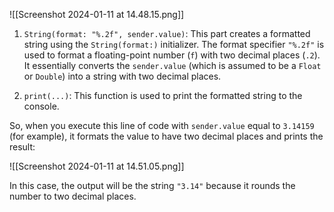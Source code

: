 

![[Screenshot 2024-01-11 at 14.48.15.png]]


1. `String(format: "%.2f", sender.value)`: This part creates a formatted string using the `String(format:)` initializer. The format specifier `"%.2f"` is used to format a floating-point number (`f`) with two decimal places (`.2`). It essentially converts the `sender.value` (which is assumed to be a `Float` or `Double`) into a string with two decimal places.
    
2. `print(...)`: This function is used to print the formatted string to the console.
    

So, when you execute this line of code with `sender.value` equal to `3.14159` (for example), it formats the value to have two decimal places and prints the result:

![[Screenshot 2024-01-11 at 14.51.05.png]]

In this case, the output will be the string `"3.14"` because it rounds the number to two decimal places.

